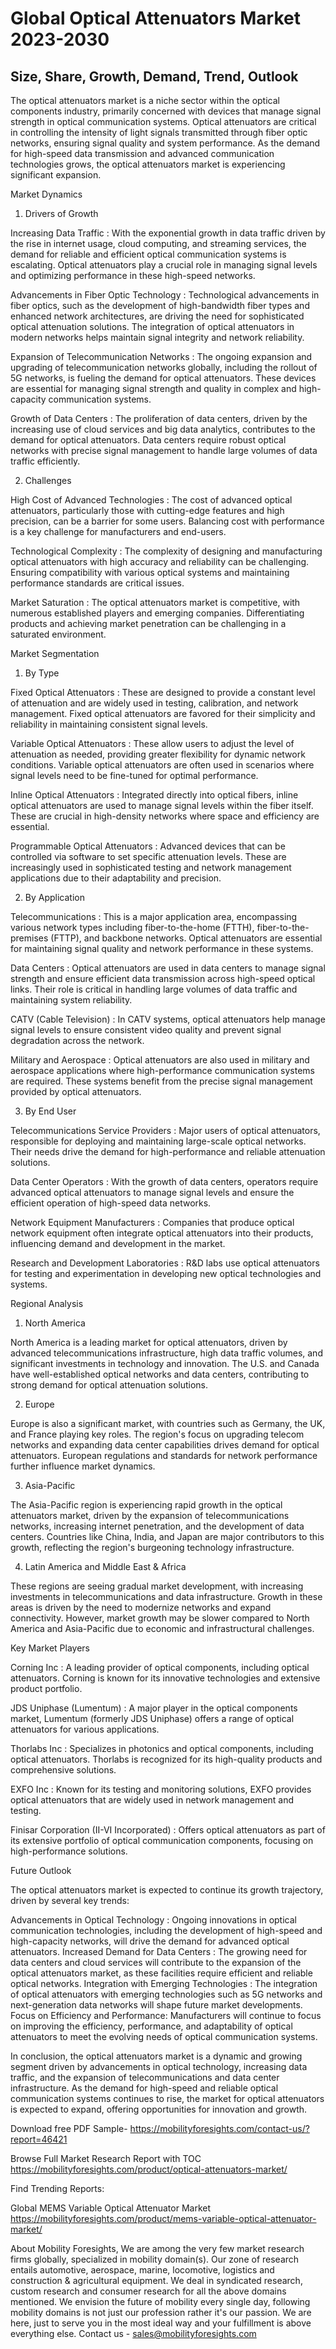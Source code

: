 # Global Optical Attenuators Market 2023-2030
## Size, Share, Growth, Demand, Trend, Outlook 


The optical attenuators market is a niche sector within the optical components industry, primarily concerned with devices that manage signal strength in optical communication systems. Optical attenuators are critical in controlling the intensity of light signals transmitted through fiber optic networks, ensuring signal quality and system performance. As the demand for high-speed data transmission and advanced communication technologies grows, the optical attenuators market is experiencing significant expansion.

Market Dynamics
   
   1. Drivers of Growth

Increasing Data Traffic : With the exponential growth in data traffic driven by the rise in internet usage, cloud computing, and streaming services, the demand for reliable and efficient optical communication systems is escalating. Optical attenuators play a crucial role in managing signal levels and optimizing performance in these high-speed networks.

Advancements in Fiber Optic Technology : Technological advancements in fiber optics, such as the development of high-bandwidth fiber types and enhanced network architectures, are driving the need for sophisticated optical attenuation solutions. The integration of optical attenuators in modern networks helps maintain signal integrity and network reliability.

Expansion of Telecommunication Networks : The ongoing expansion and upgrading of telecommunication networks globally, including the rollout of 5G networks, is fueling the demand for optical attenuators. These devices are essential for managing signal strength and quality in complex and high-capacity communication systems.

Growth of Data Centers : The proliferation of data centers, driven by the increasing use of cloud services and big data analytics, contributes to the demand for optical attenuators. Data centers require robust optical networks with precise signal management to handle large volumes of data traffic efficiently.

  2. Challenges

High Cost of Advanced Technologies : The cost of advanced optical attenuators, particularly those with cutting-edge features and high precision, can be a barrier for some users. Balancing cost with performance is a key challenge for manufacturers and end-users.

Technological Complexity : The complexity of designing and manufacturing optical attenuators with high accuracy and reliability can be challenging. Ensuring compatibility with various optical systems and maintaining performance standards are critical issues.

Market Saturation : The optical attenuators market is competitive, with numerous established players and emerging companies. Differentiating products and achieving market penetration can be challenging in a saturated environment.

Market Segmentation

 1. By Type

Fixed Optical Attenuators : These are designed to provide a constant level of attenuation and are widely used in testing, calibration, and network management. Fixed optical attenuators are favored for their simplicity and reliability in maintaining consistent signal levels.

Variable Optical Attenuators : These allow users to adjust the level of attenuation as needed, providing greater flexibility for dynamic network conditions. Variable optical attenuators are often used in scenarios where signal levels need to be fine-tuned for optimal performance.

Inline Optical Attenuators : Integrated directly into optical fibers, inline optical attenuators are used to manage signal levels within the fiber itself. These are crucial in high-density networks where space and efficiency are essential.

Programmable Optical Attenuators : Advanced devices that can be controlled via software to set specific attenuation levels. These are increasingly used in sophisticated testing and network management applications due to their adaptability and precision.

 2. By Application

Telecommunications : This is a major application area, encompassing various network types including fiber-to-the-home (FTTH), fiber-to-the-premises (FTTP), and backbone networks. Optical attenuators are essential for maintaining signal quality and network performance in these systems.

Data Centers : Optical attenuators are used in data centers to manage signal strength and ensure efficient data transmission across high-speed optical links. Their role is critical in handling large volumes of data traffic and maintaining system reliability.

CATV (Cable Television) : In CATV systems, optical attenuators help manage signal levels to ensure consistent video quality and prevent signal degradation across the network.

Military and Aerospace : Optical attenuators are also used in military and aerospace applications where high-performance communication systems are required. These systems benefit from the precise signal management provided by optical attenuators.

  3. By End User

Telecommunications Service Providers : Major users of optical attenuators, responsible for deploying and maintaining large-scale optical networks. Their needs drive the demand for high-performance and reliable attenuation solutions.

Data Center Operators : With the growth of data centers, operators require advanced optical attenuators to manage signal levels and ensure the efficient operation of high-speed data networks.

Network Equipment Manufacturers : Companies that produce optical network equipment often integrate optical attenuators into their products, influencing demand and development in the market.

Research and Development Laboratories : R&D labs use optical attenuators for testing and experimentation in developing new optical technologies and systems.

Regional Analysis

  1. North America

North America is a leading market for optical attenuators, driven by advanced telecommunications infrastructure, high data traffic volumes, and significant investments in technology and innovation. The U.S. and Canada have well-established optical networks and data centers, contributing to strong demand for optical attenuation solutions.

  2. Europe

Europe is also a significant market, with countries such as Germany, the UK, and France playing key roles. The region's focus on upgrading telecom networks and expanding data center capabilities drives demand for optical attenuators. European regulations and standards for network performance further influence market dynamics.

  3. Asia-Pacific

The Asia-Pacific region is experiencing rapid growth in the optical attenuators market, driven by the expansion of telecommunications networks, increasing internet penetration, and the development of data centers. Countries like China, India, and Japan are major contributors to this growth, reflecting the region's burgeoning technology infrastructure.

  4. Latin America and Middle East & Africa

These regions are seeing gradual market development, with increasing investments in telecommunications and data infrastructure. Growth in these areas is driven by the need to modernize networks and expand connectivity. However, market growth may be slower compared to North America and Asia-Pacific due to economic and infrastructural challenges.

Key Market Players

Corning Inc : A leading provider of optical components, including optical attenuators. Corning is known for its innovative technologies and extensive product portfolio.

JDS Uniphase (Lumentum) : A major player in the optical components market, Lumentum (formerly JDS Uniphase) offers a range of optical attenuators for various applications.

Thorlabs Inc : Specializes in photonics and optical components, including optical attenuators. Thorlabs is recognized for its high-quality products and comprehensive solutions.

EXFO Inc : Known for its testing and monitoring solutions, EXFO provides optical attenuators that are widely used in network management and testing.

Finisar Corporation (II-VI Incorporated) : Offers optical attenuators as part of its extensive portfolio of optical communication components, focusing on high-performance solutions.

Future Outlook

The optical attenuators market is expected to continue its growth trajectory, driven by several key trends:

Advancements in Optical Technology : Ongoing innovations in optical communication technologies, including the development of high-speed and high-capacity networks, will drive the demand for advanced optical attenuators.
Increased Demand for Data Centers : The growing need for data centers and cloud services will contribute to the expansion of the optical attenuators market, as these facilities require efficient and reliable optical networks.
Integration with Emerging Technologies : The integration of optical attenuators with emerging technologies such as 5G networks and next-generation data networks will shape future market developments.
Focus on Efficiency and Performance: Manufacturers will continue to focus on improving the efficiency, performance, and adaptability of optical attenuators to meet the evolving needs of optical communication systems.

In conclusion, the optical attenuators market is a dynamic and growing segment driven by advancements in optical technology, increasing data traffic, and the expansion of telecommunications and data center infrastructure. As the demand for high-speed and reliable optical communication systems continues to rise, the market for optical attenuators is expected to expand, offering opportunities for innovation and growth.


Download free PDF Sample- https://mobilityforesights.com/contact-us/?report=46421


Browse Full Market Research Report with TOC https://mobilityforesights.com/product/optical-attenuators-market/


Find Trending Reports:

Global MEMS Variable Optical Attenuator Market https://mobilityforesights.com/product/mems-variable-optical-attenuator-market/

About Mobility Foresights,
We are among the very few market research firms globally, specialized in mobility domain(s). Our zone of research entails automotive, aerospace, marine, locomotive, logistics and construction & agricultural equipment. We deal in syndicated research, custom research and consumer research for all the above domains mentioned.
We envision the future of mobility every single day, following mobility domains is not just our profession rather it's our passion. We are here, just to serve you in the most ideal way and your fulfillment is above everything else. Contact us -  sales@mobilityforesights.com 

